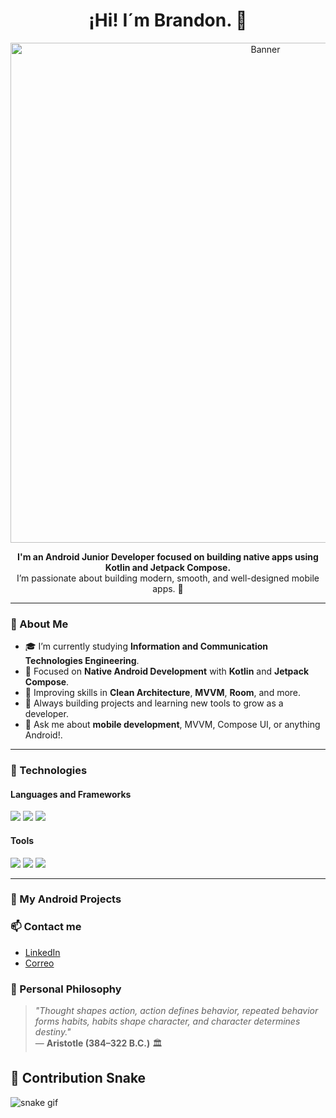 <!-- Saludo -->
<h1 align="center">¡Hi! I´m Brandon. 👋</h1>

<!-- Banner -->
<p align="center">
<img src="https://github.com/user-attachments/assets/a7ffbc74-86eb-42af-8fea-a1b9a89cabbb" width="800" alt="Banner" />
</p>


<p align="center">
  <strong>I'm an Android Junior Developer focused on building native apps using Kotlin and Jetpack Compose. </strong><br/>
  I’m passionate about building modern, smooth, and well-designed mobile apps. 📱
</p>

---

### 🧠 About Me
- 🎓 I’m currently studying **Information and Communication Technologies Engineering**.
- 📱 Focused on **Native Android Development** with **Kotlin** and **Jetpack Compose**.
- 🌱 Improving skills in **Clean Architecture**, **MVVM**, **Room**, and more.
- 💼 Always building projects and learning new tools to grow as a developer.
- 💬 Ask me about **mobile development**, MVVM, Compose UI, or anything Android!.

---

### 🚀 Technologies

#### Languages and Frameworks
<p>
  <img src="https://img.shields.io/badge/Kotlin-%230095D5.svg?style=for-the-badge&logo=kotlin&logoColor=white"/>
  <img src="https://img.shields.io/badge/Jetpack%20Compose-4285F4?style=for-the-badge&logo=android&logoColor=white"/>
  <img src="https://img.shields.io/badge/Room-006400?style=for-the-badge"/>
</p>

#### Tools
<span>
  <img src="https://img.shields.io/badge/android%20studio-346ac1?style=for-the-badge&logo=android%20studio&logoColor=white">
  <img src="https://img.shields.io/badge/firebase-a08021?style=for-the-badge&logo=firebase&logoColor=ffcd34">
  <img src="https://img.shields.io/badge/figma-%23F24E1E.svg?style=for-the-badge&logo=figma&logoColor=white">
</span>

---

### 📱 My Android Projects

### 📫 Contact me

- [LinkedIn]()
- [Correo]()

### 🔖 Personal Philosophy

> *"Thought shapes action, action defines behavior, repeated behavior forms habits, habits shape character, and character determines destiny."*  
> — **Aristotle (384–322 B.C.)** 🏛️

## 🐍 Contribution Snake

![snake gif](https://github.com/your-username/your-username/blob/output/github-contribution-grid-snake.svg)




